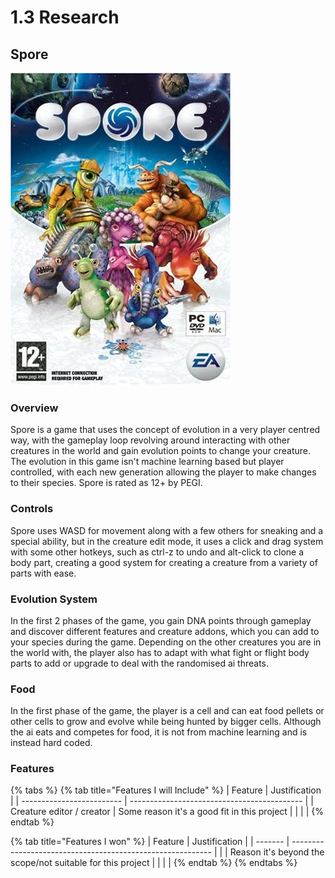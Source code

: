 # 1.3 Research

## Spore

![](../.gitbook/assets/image.png)

### Overview

Spore is a game that uses the concept of evolution in a very player centred way, with the gameplay loop revolving around interacting with other creatures in the world and gain evolution points to change your creature. The evolution in this game isn't machine learning based but player controlled, with each new generation allowing the player to make changes to their species. Spore is rated as 12+ by PEGI.

### Controls

Spore uses WASD for movement along with a few others for sneaking and a special ability, but in the creature edit mode, it uses a click and drag system with some other hotkeys, such as ctrl-z to undo and alt-click to clone a body part, creating a good system for creating a creature from a variety of parts with ease.

### Evolution System

In the first 2 phases of the game, you gain DNA points through gameplay and discover different features and creature addons, which you can add to your species during the game. Depending on the other creatures you are in the world with, the player also has to adapt with what fight or flight body parts to add or upgrade to deal with the randomised ai threats.

### Food

In the first phase of the game, the player is a cell and can eat food pellets or other cells to grow and evolve while being hunted by bigger cells. Although the ai eats and competes for food, it is not from machine learning and is instead hard coded.



### Features

{% tabs %}
{% tab title="Features I will Include" %}
| Feature                   | Justification                               |
| ------------------------- | ------------------------------------------- |
| Creature editor / creator | Some reason it's a good fit in this project |
|                           |                                             |
{% endtab %}

{% tab title="Features I won" %}
| Feature | Justification                                              |
| ------- | ---------------------------------------------------------- |
|         | Reason it's beyond the scope/not suitable for this project |
|         |                                                            |
{% endtab %}
{% endtabs %}
